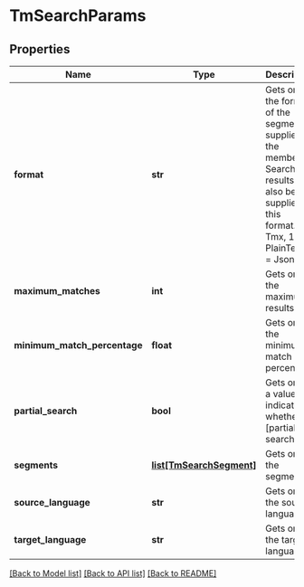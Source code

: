 # TmSearchParams

## Properties
Name | Type | Description | Notes
------------ | ------------- | ------------- | -------------
**format** | **str** | Gets or sets the format of the segment supplied in the  member.             Search results will also be supplied in this format.0 &#x3D; Tmx, 1 &#x3D; PlainText, 2 &#x3D; JsonBcm | [optional] 
**maximum_matches** | **int** | Gets or sets the maximum results. | [optional] 
**minimum_match_percentage** | **float** | Gets or sets the minimum match percentage. | [optional] 
**partial_search** | **bool** | Gets or sets a value indicating whether [partial search]. | [optional] 
**segments** | [**list[TmSearchSegment]**](TmSearchSegment.md) | Gets or sets the segments. | [optional] 
**source_language** | **str** | Gets or sets the source language. | [optional] 
**target_language** | **str** | Gets or sets the target language. | [optional] 

[[Back to Model list]](../README.md#documentation-for-models) [[Back to API list]](../README.md#documentation-for-api-endpoints) [[Back to README]](../README.md)

